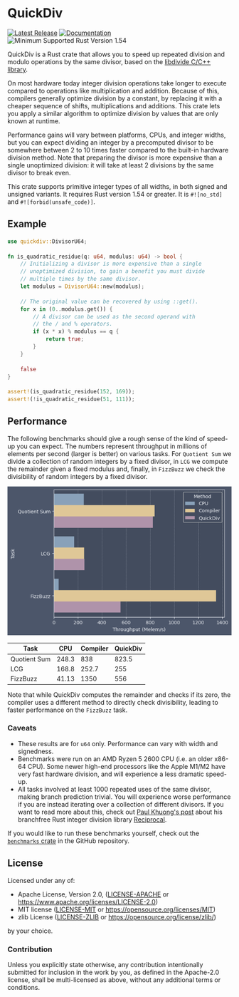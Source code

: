 # QuickDiv

[![Latest Release]][crates.io] [![Documentation]][docs.rs] ![Minimum Supported Rust Version 1.54]

[Latest Release]: https://img.shields.io/crates/v/quickdiv.svg
[crates.io]: https://crates.io/crates/quickdiv
[Documentation]: https://docs.rs/quickdiv/badge.svg
[docs.rs]: https://docs.rs/quickdiv/
[Minimum Supported Rust Version 1.54]: https://img.shields.io/badge/MSRV-1.54-blue.svg

QuickDiv is a Rust crate that allows you to speed up repeated division and
modulo operations by the same divisor, based on the
[libdivide C/C++ library](https://libdivide.com/).

On most hardware today integer division operations take longer to execute
compared to operations like multiplication and addition. Because of this,
compilers generally optimize division by a constant, by replacing it with a
cheaper sequence of shifts, multiplications and additions. This crate lets you
apply a similar algorithm to optimize division by values that are only known at
runtime.

Performance gains will vary between platforms, CPUs, and integer widths, but you
can expect dividing an integer by a precomputed divisor to be somewhere between
2 to 10 times faster compared to the built-in hardware division method. Note
that preparing the divisor is more expensive than a single unoptimized
division: it will take at least 2 divisions by the same divisor to break even.

This crate supports primitive integer types of all widths, in both signed and
unsigned variants. It requires Rust version 1.54 or greater. It is `#![no_std]`
and `#![forbid(unsafe_code)]`.

## Example

```rust
use quickdiv::DivisorU64;

fn is_quadratic_residue(q: u64, modulus: u64) -> bool {
    // Initializing a divisor is more expensive than a single
    // unoptimized division, to gain a benefit you must divide
    // multiple times by the same divisor.
    let modulus = DivisorU64::new(modulus);

    // The original value can be recovered by using ::get().
    for x in (0..modulus.get()) {
        // A divisor can be used as the second operand with
        // the / and % operators.
        if (x * x) % modulus == q {
            return true;
        }
    }

    false
}

assert!(is_quadratic_residue(152, 169));
assert!(!is_quadratic_residue(51, 111));
```

## Performance

The following benchmarks should give a rough sense of the kind of speed-up you
can expect. The numbers represent throughput in millions of elements per second
(larger is better) on various tasks.
For `Quotient Sum` we divide a collection of random integers by a fixed
divisor, in `LCG` we compute the remainder given a fixed modulus
and, finally, in `FizzBuzz` we check the divisibility of random integers by a
fixed divisor.

![](https://github.com/dtrifuno/quickdiv/blob/main/benchmarks/graph.png?raw=true)

| Task         | CPU   | Compiler | QuickDiv |
| ------------ | ----- | -------- | -------- |
| Quotient Sum | 248.3 | 838      | 823.5    |
| LCG          | 168.8 | 252.7    | 255      |
| FizzBuzz     | 41.13 | 1350     | 556      |

Note that while QuickDiv computes the remainder and checks if its
zero, the compiler uses a different method to directly check divisibility,
leading to faster performance on the `FizzBuzz` task.

### Caveats

- These results are for `u64` only. Performance can vary with width and
  signedness.
- Benchmarks were run on an AMD Ryzen 5 2600 CPU (i.e. an older x86-64 CPU).
  Some newer high-end processors like the Apple M1/M2 have very fast hardware
  division, and will experience a less dramatic speed-up.
- All tasks involved at least 1000 repeated uses of the same divisor, making
  branch prediction trivial. You will experience worse performance if you are
  instead iterating over a collection of different divisors. If you want to
  read more about this, check out
  [Paul Khuong's post](https://pvk.ca/Blog/2021/05/14/baseline-implementations-should-be-predictable/)
  about his branchfree Rust integer division library
  [Reciprocal](https://crates.io/crates/reciprocal).

If you would like to run these benchmarks yourself, check out the [`benchmarks`
crate](https://github.com/dtrifuno/quickdiv/tree/main/benchmarks) in the GitHub
repository.

## License

Licensed under any of:

- Apache License, Version 2.0, ([LICENSE-APACHE](https://raw.githubusercontent.com/dtrifuno/quickdiv/main/LICENSE-APACHE) or <https://www.apache.org/licenses/LICENSE-2.0>)
- MIT license ([LICENSE-MIT](https://raw.githubusercontent.com/dtrifuno/quickdiv/main/LICENSE-MIT) or <https://opensource.org/licenses/MIT>)
- zlib License ([LICENSE-ZLIB](https://raw.githubusercontent.com/dtrifuno/quickdiv/main/LICENSE-ZLIB) or <https://opensource.org/license/zlib/>)

by your choice.

### Contribution

Unless you explicitly state otherwise, any contribution intentionally submitted
for inclusion in the work by you, as defined in the Apache-2.0 license, shall
be multi-licensed as above, without any additional terms or conditions.
